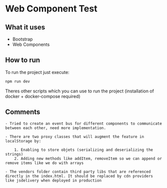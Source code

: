 # Web Component Test

## What it uses

 - Bootstrap
 - Web Components

## How to run

  To run the project just execute:

   ```sh
   npm run dev
   ```

  Theres other scripts which you can use to run the project (installation of docker + docker-compose required)

## Comments

    - Tried to create an event bus for different components to communicate between each other, need more implementation.

    - There are two proxy classes that will augment the feature in localStorage by: 

        1. Enabling to store objets (serializing and deserializing the strings)
        2. Adding new methods like addItem, removeItem so we can append or remove items like we do with arrays

    - The vendors folder contain third party libs that are referenced directly in the index.html. It should be replaced by cdn providers like jsdelivery when deployed in production